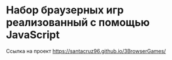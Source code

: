 <h1>Набор браузерных игр реализованный с помощью JavaScript</h1>
<p>Ссылка на проект <a href="https://santacruz96.github.io/3BrowserGames/">https://santacruz96.github.io/3BrowserGames/</a></p>
